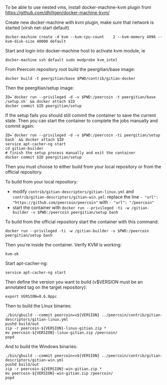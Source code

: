 To be able to use nested vms, install docker-machine-kvm plugin from https://github.com/dhiltgen/docker-machine-kvm/

Create new docker-machine with kvm plugin, make sure that network is started (virsh net-start default)

	docker-machine create -d kvm --kvm-cpu-count	2 --kvm-memory 4096 --kvm-disk-size 40000 default

Start and login into docker-machine host to activate kvm module, ie

	docker-machine ssh default sudo modprobe kvm_intel

From Peercoin repository root build the peergitian/base image:

    docker build -t peergitian/base $PWD/contrib/gitian-docker

Then the peergitian/setup image:

    ID=`docker run --privileged -d -v $PWD:/peercoin -t peergitian/base /setup.sh` && docker attach $ID
    docker commit $ID peergitian/setup

If the setup fails you should still commit the container to save the current state. Then you can start the container to complete the jobs manually and commit again:

    ID=`docker run --privileged -d -v $PWD:/peercoin -ti peergitian/setup bash` && docker attach $ID
    service apt-cacher-ng start
    cd gitian-builder
    # finish the setup process manually and exit the container
    docker commit $ID peergitian/setup


Then you must choose to either build from your local repository or from the official repository.

To build from your local repository:

* modify `contrib/gitian-descriptors/gitian-linux.yml` and `contrib/gitian-descriptors/gitian-win.yml`: replace the line `- "url": "https://github.com/peercoin/peercoin"` with `- "url": "/peercoin"`
* start the container with `docker run --privileged -ti -w /gitian-builder -v $PWD:/peercoin peergitian/setup bash`

To build from the official repository start the container with this command:

    docker run --privileged -ti -w /gitian-builder -v $PWD:/peercoin peergitian/setup bash

Then you're inside the container. Verify KVM is working:

    kvm-ok

Start apt-cacher-ng:

    service apt-cacher-ng start

Then define the version you want to build (v$VERSION must be an annotated tag on the target repository):

    export VERSION=0.6.0ppc

Then to build the Linux binaries:

    ./bin/gbuild --commit peercoin=v${VERSION} ../peercoin/contrib/gitian-descriptors/gitian-linux.yml
    pushd build/out
    zip -r peercoin-${VERSION}-linux-gitian.zip *
    mv peercoin-${VERSION}-linux-gitian.zip /peercoin/
    popd

And to build the Windows binaries:

    ./bin/gbuild --commit peercoin=v${VERSION} ../peercoin/contrib/gitian-descriptors/gitian-win.yml
    pushd build/out
    zip -r peercoin-${VERSION}-win-gitian.zip *
    mv peercoin-${VERSION}-win-gitian.zip /peercoin/
    popd
